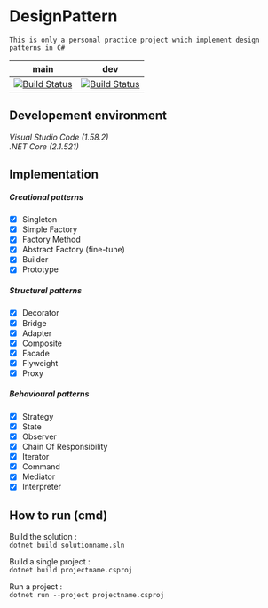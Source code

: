 # DesignPattern
	This is only a personal practice project which implement design patterns in C#

| main     | dev     |
| :-----------:  | :-----------: |
| [![Build Status](https://travis-ci.com/AveryHu/DesignPattern.svg?branch=main)](https://travis-ci.com/AveryHu/DesignPattern)     | [![Build Status](https://travis-ci.com/AveryHu/DesignPattern.svg?branch=dev)](https://travis-ci.com/AveryHu/DesignPattern)     |

## Developement environment

*Visual Studio Code (1.58.2)*  
*.NET Core (2.1.521)*

## Implementation

##### *Creational patterns*
  - [x] Singleton
  - [x] Simple Factory
  - [x] Factory Method
  - [x] Abstract Factory (fine-tune)
  - [x] Builder
  - [x] Prototype

##### *Structural patterns*
  - [x] Decorator
  - [x] Bridge
  - [x] Adapter
  - [x] Composite
  - [x] Facade
  - [x] Flyweight
  - [x] Proxy

##### *Behavioural patterns*
  - [x] Strategy
  - [x] State
  - [x] Observer
  - [x] Chain Of Responsibility
  - [x] Iterator
  - [x] Command
  - [x] Mediator
  - [x] Interpreter

## How to run (cmd)

Build the solution :  
```dotnet build solutionname.sln```  

Build a single project :  
```dotnet build projectname.csproj```  

Run a project :  
```dotnet run --project projectname.csproj```